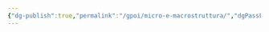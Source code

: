 ```yaml
---
{"dg-publish":true,"permalink":"/gpoi/micro-e-macrostruttura/","dgPassFrontmatter":true,"created":"2024-12-31T14:06:28.605+01:00","updated":"2024-12-31T14:30:07.830+01:00"}
---
```



